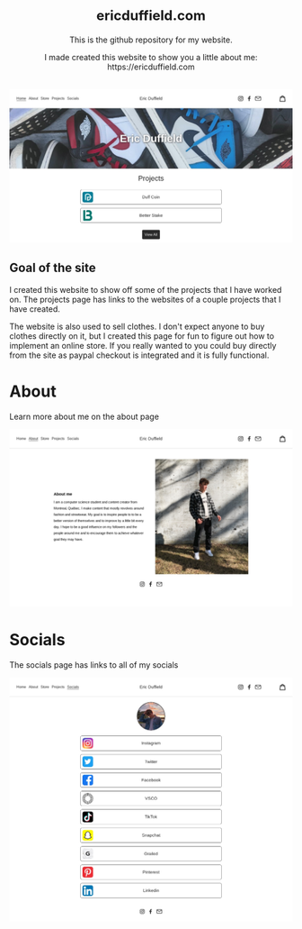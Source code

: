 <div align="center">
  
  <h1><font size="5">ericduffield.com</font></h1>
  
  <p>This is the github repository for my website.</p>
  I made created this website to show you a little about me: https://ericduffield.com
  <br>
  <br>
</div>

[![Eric Duffield Home](https://raw.githubusercontent.com/ericduffield/ericduffield.com/main/Images/home-cropped.jpg)](https://ericduffield.com/)

## Goal of the site

I created this website to show off some of the projects that I have worked on.
The projects page has links to the websites of a couple projects that I have created.

The website is also used to sell clothes. I don't expect anyone to buy clothes directly on it, but I created this page for fun to figure out how to implement an online store. If you really wanted to you could buy directly from the site as paypal checkout is integrated and it is fully functional.


# About

Learn more about me on the about page

[![Eric Duffield About](https://raw.githubusercontent.com/ericduffield/ericduffield.com/main/Images/about.jpg)](https://ericduffield.com/)

# Socials

The socials page has links to all of my socials

[![Eric Duffield Socials](https://raw.githubusercontent.com/ericduffield/ericduffield.com/main/Images/socials.jpg)](https://ericduffield.com/)
